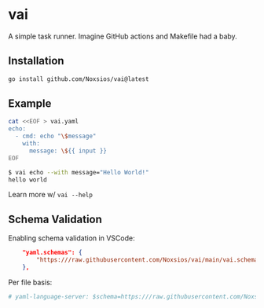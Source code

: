 # vai

A simple task runner. Imagine GitHub actions and Makefile had a baby.

## Installation

```sh
go install github.com/Noxsios/vai@latest
```

## Example

```bash
cat <<EOF > vai.yaml
echo:
  - cmd: echo "\$message"
    with:
      message: \${{ input }}
EOF
```

```sh
$ vai echo --with message="Hello World!"
hello world
```

Learn more w/ `vai --help`

## Schema Validation

Enabling schema validation in VSCode:

```json
    "yaml.schemas": {
        "https:///raw.githubusercontent.com/Noxsios/vai/main/vai.schema.json": "vai.yaml",
    },
```

Per file basis:

```yaml
# yaml-language-server: $schema=https:///raw.githubusercontent.com/Noxsios/vai/main/vai.schema.json
```
